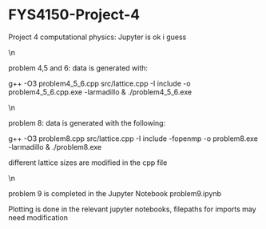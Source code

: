 # FYS4150-Project-4
Project 4 computational physics: Jupyter is ok i guess

\n

problem 4,5 and 6: data is generated with:

g++ -O3 problem4_5_6.cpp src/lattice.cpp -I include -o problem4_5_6.cpp.exe -larmadillo 
&
./problem4_5_6.exe

\n

problem 8: data is generated with the following:

g++ -O3 problem8.cpp src/lattice.cpp -I include -fopenmp -o problem8.exe -larmadillo 
&
./problem8.exe 

different lattice sizes are modified in the cpp file

\n

problem 9 is completed in the Jupyter Notebook problem9.ipynb

Plotting is done in the relevant jupyter notebooks, filepaths for imports may need modification

